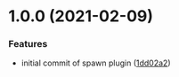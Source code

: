 # 1.0.0 (2021-02-09)


### Features

* initial commit of spawn plugin ([1dd02a2](https://github.com/raidcraft/rcspawn/commit/1dd02a217eedea5c0e695bacce75b3762f137247))
